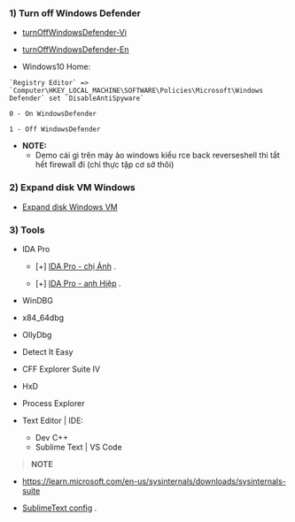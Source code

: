 ### 1) Turn off Windows Defender

- [turnOffWindowsDefender-Vi](https://www.dienmayxanh.com/kinh-nghiem-hay/huong-dan-cach-tat-windows-defender-trong-win-10-c-1162982#:~:text=B%C6%B0%E1%BB%9Bc%201%3A%20Double%20click%20v%C3%A0o,Real%2Dtime%20protection%20sang%20OFF.)

- [turnOffWindowsDefender-En](https://www.maketecheasier.com/xbox-game-bar-windows/?scr=1)

- Windows10 Home: 

```
`Registry Editor` => `Computer\HKEY_LOCAL_MACHINE\SOFTWARE\Policies\Microsoft\Windows Defender` set `DisableAntiSpyware`

0 - On WindowsDefender

1 - Off WindowsDefender
```

- **NOTE:** 
  * Demo cái gì trên máy ảo windows kiểu rce back reverseshell thì tắt hết firewall đi (chỉ thực tập cơ sở thôi)

### 2) Expand disk VM Windows 

- [Expand disk Windows VM](https://www.youtube.com/watch?v=Y5aT8hE177I)

### 3) Tools

- IDA Pro

  * [+] [IDA Pro - chị Ánh](https://drive.google.com/drive/folders/1Fqn87VWTiBT1hOU0YSB88dFSkUEPjhqN?fbclid=IwAR2xJAoiXEzflTlzxbMmkVdGwM_qFbZoFT39dLz_Wshe79Rqdug_hjn6jzU) .

  * [+] [IDA Pro - anh Hiệp](https://drive.google.com/file/d/1iZv4b2oocSkGyF145XQRBCaXskO952Cd/view?usp=sharing) .

- WinDBG
- x84_64dbg
- OllyDbg
- Detect It Easy
- CFF Explorer Suite IV
- HxD
- Process Explorer
- Text Editor | IDE:
  * Dev C++
  * Sublime Text | VS Code


> **NOTE**

  * https://learn.microsoft.com/en-us/sysinternals/downloads/sysinternals-suite

  * [SublimeText config](https://github.com/NigmaZ/Blogs/tree/main/Virtual-Machine/Note/Sublime%20config) .
